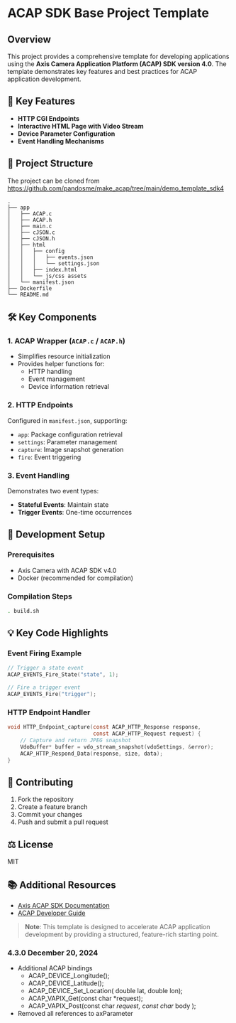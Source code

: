 # ACAP SDK Base Project Template

## Overview

This project provides a comprehensive template for developing applications using the **Axis Camera Application Platform (ACAP) SDK version 4.0**. The template demonstrates key features and best practices for ACAP application development.

## 🚀 Key Features

- **HTTP CGI Endpoints**
- **Interactive HTML Page with Video Stream**
- **Device Parameter Configuration**
- **Event Handling Mechanisms**

## 📂 Project Structure
The project can be cloned from https://github.com/pandosme/make_acap/tree/main/demo_template_sdk4
```
.
├── app
│   ├── ACAP.c
│   ├── ACAP.h
│   ├── main.c
│   ├── cJSON.c
│   ├── cJSON.h
│   ├── html
│   │   ├── config
│   │   │   ├── events.json
│   │   │   └── settings.json
│   │   ├── index.html
│   │   └── js/css assets
│   └── manifest.json
├── Dockerfile
└── README.md
```

## 🛠 Key Components

### 1. ACAP Wrapper (`ACAP.c` / `ACAP.h`)
- Simplifies resource initialization
- Provides helper functions for:
  - HTTP handling
  - Event management
  - Device information retrieval

### 2. HTTP Endpoints
Configured in `manifest.json`, supporting:
- `app`: Package configuration retrieval
- `settings`: Parameter management
- `capture`: Image snapshot generation
- `fire`: Event triggering

### 3. Event Handling
Demonstrates two event types:
- **Stateful Events**: Maintain state
- **Trigger Events**: One-time occurrences

## 🔧 Development Setup

### Prerequisites
- Axis Camera with ACAP SDK v4.0
- Docker (recommended for compilation)

### Compilation Steps
```bash
. build.sh
```

## 💡 Key Code Highlights

### Event Firing Example
```c
// Trigger a state event
ACAP_EVENTS_Fire_State("state", 1);

// Fire a trigger event
ACAP_EVENTS_Fire("trigger");
```

### HTTP Endpoint Handler
```c
void HTTP_Endpoint_capture(const ACAP_HTTP_Response response, 
                           const ACAP_HTTP_Request request) {
    // Capture and return JPEG snapshot
    VdoBuffer* buffer = vdo_stream_snapshot(vdoSettings, &error);
    ACAP_HTTP_Respond_Data(response, size, data);
}
```

## 🤝 Contributing

1. Fork the repository
2. Create a feature branch
3. Commit your changes
4. Push and submit a pull request

## ⚖️ License

MIT


## 📚 Additional Resources

- [Axis ACAP SDK Documentation](https://www.axis.com/developer-community)
- [ACAP Developer Guide](https://developer.axis.com)

> **Note**: This template is designed to accelerate ACAP application development by providing a structured, feature-rich starting point.

### 4.3.0	December 20, 2024
- Additional ACAP bindings
	* ACAP_DEVICE_Longitude();
	* ACAP_DEVICE_Latitude();
	* ACAP_DEVICE_Set_Location( double lat, double lon);
	* ACAP_VAPIX_Get(const char *request);
	* ACAP_VAPIX_Post(const char *request, const char* body );
- Removed all references to axParameter
